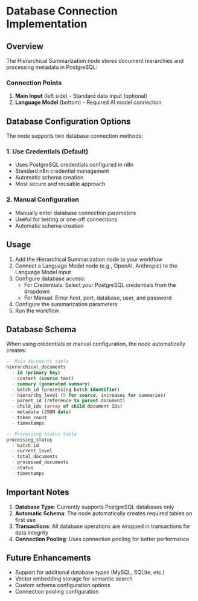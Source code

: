 # Database Connection Implementation

## Overview

The Hierarchical Summarization node stores document hierarchies and processing metadata in PostgreSQL:

### Connection Points

1. **Main Input** (left side) - Standard data input (optional)
2. **Language Model** (bottom) - Required AI model connection

## Database Configuration Options

The node supports two database connection methods:

### 1. Use Credentials (Default)
- Uses PostgreSQL credentials configured in n8n
- Standard n8n credential management
- Automatic schema creation
- Most secure and reusable approach

### 2. Manual Configuration
- Manually enter database connection parameters
- Useful for testing or one-off connections
- Automatic schema creation

## Usage

1. Add the Hierarchical Summarization node to your workflow
2. Connect a Language Model node (e.g., OpenAI, Anthropic) to the Language Model input
3. Configure database access:
   - For Credentials: Select your PostgreSQL credentials from the dropdown
   - For Manual: Enter host, port, database, user, and password
4. Configure the summarization parameters
5. Run the workflow

## Database Schema

When using credentials or manual configuration, the node automatically creates:

```sql
-- Main documents table
hierarchical_documents
  - id (primary key)
  - content (source text)
  - summary (generated summary)
  - batch_id (processing batch identifier)
  - hierarchy_level (0 for source, increases for summaries)
  - parent_id (reference to parent document)
  - child_ids (array of child document IDs)
  - metadata (JSON data)
  - token_count
  - timestamps

-- Processing status table
processing_status
  - batch_id
  - current_level
  - total_documents
  - processed_documents
  - status
  - timestamps
```

## Important Notes

1. **Database Type**: Currently supports PostgreSQL databases only
2. **Automatic Schema**: The node automatically creates required tables on first use
3. **Transactions**: All database operations are wrapped in transactions for data integrity
4. **Connection Pooling**: Uses connection pooling for better performance

## Future Enhancements

- Support for additional database types (MySQL, SQLite, etc.)
- Vector embedding storage for semantic search
- Custom schema configuration options
- Connection pooling configuration